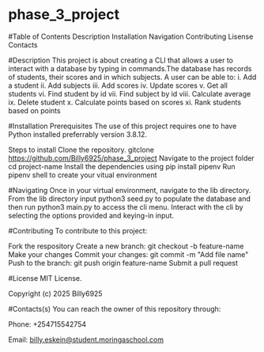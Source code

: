 # phase_3_project

#Table of Contents
Description
Installation
Navigation
Contributing
Lisense
Contacts

#Description
This project is about creating a CLI that allows a user to interact with a database by typing in commands.The database has records of students, their scores and in which subjects. A user can be able to:
i. Add a student
ii. Add subjects
iii. Add scores
iv. Update scores
v. Get all students
vi. Find student by id
vii. Find subject by id
viii. Calculate average
ix. Delete student
x. Calculate points based on scores
xi. Rank students based on points

#Installation
Prerequisites
The use of this project requires one to have Python installed preferrably version 3.8.12. 

Steps to install
Clone the repository. gitclone https://github.com/Billy6925/phase_3_project
Navigate to the project folder cd project-name
Install the dependencies using pip install pipenv
Run pipenv shell to create your vitual environment

#Navigating
Once in your virtual environment, navigate to the lib directory. From the lib directory input python3 seed.py to populate the database and then run python3 main.py to access the cli menu. Interact with the cli by selecting the options provided and keying-in input.

#Contributing
To contribute to this project:

Fork the respository
Create a new branch: git checkout -b feature-name
Make your changes
Commit your changes: git commit -m "Add file name"
Push to the branch: git push origin feature-name
Submit a pull request

#License
MIT License.

Copyright (c) 2025 Billy6925

#Contacts(s)
You can reach the owner of this repository through:

Phone: +254715542754

Email: billy.eskein@student.moringaschool.com